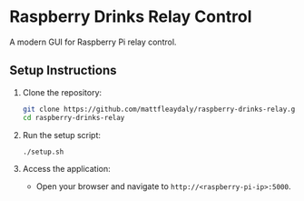 # Raspberry Drinks Relay Control

A modern GUI for Raspberry Pi relay control.

## Setup Instructions
1. Clone the repository:
   ```bash
   git clone https://github.com/mattfleaydaly/raspberry-drinks-relay.git
   cd raspberry-drinks-relay
   ```

2. Run the setup script:
   ```bash
   ./setup.sh
   ```

3. Access the application:
   - Open your browser and navigate to `http://<raspberry-pi-ip>:5000`.

